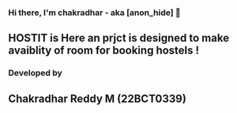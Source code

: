 ### Hi there, I'm chakradhar - aka [anon_hide] 👋 

## HOSTIT is Here an prjct is designed to make avaiblity of room for booking hostels !

###  Developed by 

 ## Chakradhar Reddy M (22BCT0339)
